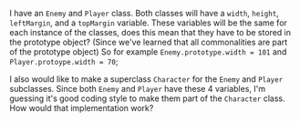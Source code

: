 I have an `Enemy` and `Player` class. Both classes will have a `width`, `height`, `leftMargin`, and a `topMargin` variable. 
These variables will be the same for each instance of the classes, does this mean that they have to be stored in the prototype object? (Since we've learned that all commonalities are part of the prototype object)
So for example `Enemy.prototype.width = 101` and `Player.protoype.width = 70`;

I also would like to make a superclass `Character` for the `Enemy` and `Player` subclasses.
Since both `Enemy` and `Player` have these 4 variables, I'm guessing it's good coding style to make them part of the `Character` class. How would that implementation work? 
